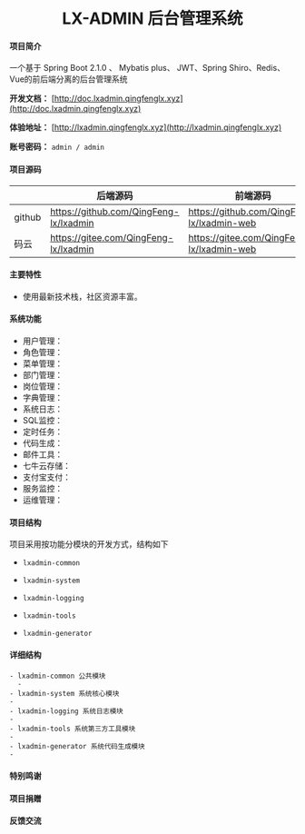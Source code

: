 <h1 style="text-align: center">LX-ADMIN 后台管理系统</h1>
<div style="text-align: center">
 
</div>

#### 项目简介
一个基于 Spring Boot 2.1.0 、 Mybatis plus、 JWT、Spring Shiro、Redis、Vue的前后端分离的后台管理系统

**开发文档：**  [http://doc.lxadmin.qingfenglx.xyz](http://doc.lxadmin.qingfenglx.xyz)

**体验地址：**  [http://lxadmin.qingfenglx.xyz](http://lxadmin.qingfenglx.xyz)

**账号密码：** `admin / admin`

#### 项目源码

|     |   后端源码  |   前端源码  |
|---  |--- | --- |
|  github   |  https://github.com/QingFeng-lx/lxadmin   |  https://github.com/QingFeng-lx/lxadmin-web   |
|  码云   |  https://gitee.com/QingFeng-lx/lxadmin   |  https://gitee.com/QingFeng-lx/lxadmin-web   |

#### 主要特性
- 使用最新技术栈，社区资源丰富。

####  系统功能
- 用户管理： 
- 角色管理： 
- 菜单管理： 
- 部门管理： 
- 岗位管理： 
- 字典管理： 
- 系统日志： 
- SQL监控： 
- 定时任务： 
- 代码生成： 
- 邮件工具： 
- 七牛云存储： 
- 支付宝支付： 
- 服务监控： 
- 运维管理： 

#### 项目结构
项目采用按功能分模块的开发方式，结构如下

- `lxadmin-common`  

- `lxadmin-system`  

- `lxadmin-logging`  

- `lxadmin-tools`  

- `lxadmin-generator`  

#### 详细结构

```
- lxadmin-common 公共模块
  -
- lxadmin-system 系统核心模块
-
- lxadmin-logging 系统日志模块
-
- lxadmin-tools 系统第三方工具模块
-
- lxadmin-generator 系统代码生成模块
-
```
#### 特别鸣谢

#### 项目捐赠

#### 反馈交流